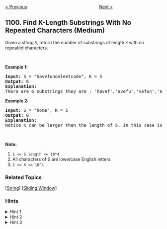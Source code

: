 <!--|This file generated by command(leetcode description); DO NOT EDIT.    |-->
<!--+----------------------------------------------------------------------+-->
<!--|@author    Openset <openset.wang@gmail.com>                           |-->
<!--|@link      https://github.com/openset                                 |-->
<!--|@home      https://github.com/openset/leetcode                        |-->
<!--+----------------------------------------------------------------------+-->

[< Previous](https://github.com/openset/leetcode/tree/master/problems/two-sum-less-than-k "Two Sum Less Than K")
　　　　　　　　　　　　　　　　
[Next >](https://github.com/openset/leetcode/tree/master/problems/the-earliest-moment-when-everyone-become-friends "The Earliest Moment When Everyone Become Friends")

## 1100. Find K-Length Substrings With No Repeated Characters (Medium)

<p>Given a string <code>S</code>, return the number of substrings of length <code>K</code> with no repeated characters.</p>

<p>&nbsp;</p>

<p><strong>Example 1:</strong></p>

<pre>
<strong>Input: </strong>S = <span id="example-input-1-1">&quot;havefunonleetcode&quot;</span>, K = <span id="example-input-1-2">5</span>
<strong>Output: </strong><span id="example-output-1">6</span>
<strong>Explanation: </strong>
There are 6 substrings they are : &#39;havef&#39;,&#39;avefu&#39;,&#39;vefun&#39;,&#39;efuno&#39;,&#39;etcod&#39;,&#39;tcode&#39;.
</pre>

<p><strong>Example 2:</strong></p>

<pre>
<strong>Input: </strong>S = <span id="example-input-2-1">&quot;home&quot;</span>, K = <span id="example-input-2-2">5</span>
<strong>Output: </strong><span id="example-output-2">0</span>
<strong>Explanation: </strong>
Notice K can be larger than the length of S. In this case is not possible to find any substring.
</pre>

<p>&nbsp;</p>

<p><strong>Note:</strong></p>

<ol>
	<li><code>1 &lt;= S.length &lt;= 10^4</code></li>
	<li>All characters of S are lowercase English letters.</li>
	<li><code>1 &lt;= K &lt;= 10^4</code></li>
</ol>

### Related Topics
  [[String](https://github.com/openset/leetcode/tree/master/tag/string/README.md)]
  [[Sliding Window](https://github.com/openset/leetcode/tree/master/tag/sliding-window/README.md)]

### Hints
<details>
<summary>Hint 1</summary>
How to check efficiently each K-length substring?
</details>

<details>
<summary>Hint 2</summary>
First store the first leftmost K-length substring in a hashTable or array of frequencies.
</details>

<details>
<summary>Hint 3</summary>
Then iterate through the rest of characters and erase the first element and add the next element from the right. If in the hashTable we have K different character we add 1 to the counter. After that return as answer the counter.
</details>
